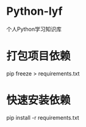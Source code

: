 # Python-lyf
个人Python学习知识库

# 打包项目依赖
pip freeze > requirements.txt

# 快速安装依赖
pip install -r requirements.txt